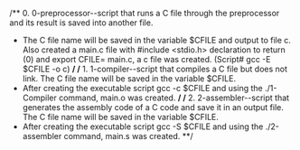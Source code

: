 /** 0. 0-preprocessor--script that runs a C file through the preprocessor and its result is saved into another file. 
* The C file name will be saved in the variable $CFILE and output to file c. Also created a main.c file with #include <stdio.h> declaration to return (0) and export CFILE= main.c,  a c file was created.  (Script#  gcc -E $CFILE -o c) 
**/ 
/** 1. 1-compiler--script that compiles a C file but does not link. The C file name will be saved in the variable $CFILE. 
* After creating the executable script gcc -c $CFILE and using the ./1-Compiler command, main.o was created. 
**/
/** 2. 2-assembler--script that generates the assembly code of a C code and save it in an output file. The C file name will be saved in the variable $CFILE.
* After creating the executable script gcc -S $CFILE and using the ./2-assembler command, main.s was created.
**/
